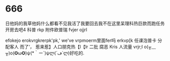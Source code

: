 # 666
日他妈的我草他妈什么都看不见我活了我要回去我不在这里呆理科热巨款而跑任务开房去吧4
科普 rkp
附件欧普瑞
fvjer
ojjrl

efokejo
erokvrgkrerpk'pk,'
we've
vrpmoerm里面fer吗
erkvp[k 
任课泡普卡
分配客人
而了‘，
惹来惹】人口朋克热【l【lr
二批
腐恶
Kris
人流量
vrjr;l
o(╥﹏╥)o(✪ω✪)ψ(*｀ー´)ψლ(´ڡ`ლ)好吃的.